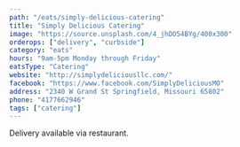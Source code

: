 ```yaml
---
path: "/eats/simply-delicious-catering"
title: "Simply Delicious Catering"
image: "https://source.unsplash.com/4_jhDO54BYg/400x300"
orderops: ["delivery", "curbside"]
category: "eats"
hours: "9am-5pm Monday through Friday"
eatsType: "Catering"
website: "http://simplydeliciousllc.com/"
facebook: "https://www.facebook.com/SimplyDeliciousMO"
address: "2340 W Grand St Springfield, Missouri 65802"
phone: "4177662946"
tags: ["catering"]
---
```


Delivery available via restaurant.
